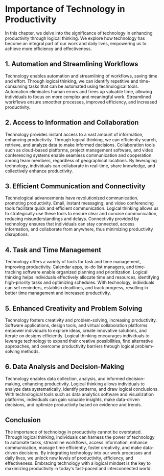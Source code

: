 Importance of Technology in Productivity
===================================================

In this chapter, we delve into the significance of technology in enhancing productivity through logical thinking. We explore how technology has become an integral part of our work and daily lives, empowering us to achieve more efficiency and effectiveness.

**1. Automation and Streamlining Workflows**
--------------------------------------------

Technology enables automation and streamlining of workflows, saving time and effort. Through logical thinking, we can identify repetitive and time-consuming tasks that can be automated using technological tools. Automation eliminates human errors and frees up valuable time, allowing individuals to focus on more complex and meaningful work. Streamlined workflows ensure smoother processes, improved efficiency, and increased productivity.

**2. Access to Information and Collaboration**
----------------------------------------------

Technology provides instant access to a vast amount of information, enhancing productivity. Through logical thinking, we can efficiently search, retrieve, and analyze data to make informed decisions. Collaboration tools such as cloud-based platforms, project management software, and video conferencing systems enable seamless communication and cooperation among team members, regardless of geographical locations. By leveraging technology, individuals can collaborate in real-time, share knowledge, and collectively enhance productivity.

**3. Efficient Communication and Connectivity**
-----------------------------------------------

Technological advancements have revolutionized communication, promoting productivity. Email, instant messaging, and video conferencing tools facilitate quick and efficient communication. Logical thinking allows us to strategically use these tools to ensure clear and concise communication, reducing misunderstandings and delays. Connectivity provided by technology ensures that individuals can stay connected, access information, and collaborate from anywhere, thus minimizing productivity disruptions.

**4. Task and Time Management**
-------------------------------

Technology offers a variety of tools for task and time management, improving productivity. Calendar apps, to-do list managers, and time-tracking software enable organized planning and prioritization. Logical thinking helps individuals effectively allocate time and resources, identifying high-priority tasks and optimizing schedules. With technology, individuals can set reminders, establish deadlines, and track progress, resulting in better time management and increased productivity.

**5. Enhanced Creativity and Problem Solving**
----------------------------------------------

Technology fosters creativity and problem-solving, increasing productivity. Software applications, design tools, and virtual collaboration platforms empower individuals to explore ideas, create innovative solutions, and iterate on designs efficiently. Logical thinking encourages individuals to leverage technology to expand their creative possibilities, find alternative approaches, and overcome productivity barriers through logical problem-solving methods.

**6. Data Analysis and Decision-Making**
----------------------------------------

Technology enables data collection, analysis, and informed decision-making, enhancing productivity. Logical thinking allows individuals to analyze data systematically, identify patterns, and draw logical conclusions. With technological tools such as data analytics software and visualization platforms, individuals can gain valuable insights, make data-driven decisions, and optimize productivity based on evidence and trends.

Conclusion
----------

The importance of technology in productivity cannot be overstated. Through logical thinking, individuals can harness the power of technology to automate tasks, streamline workflows, access information, enhance communication, manage time efficiently, foster creativity, and make data-driven decisions. By integrating technology into our work processes and daily lives, we unlock new levels of productivity, efficiency, and effectiveness. Embracing technology with a logical mindset is the key to maximizing productivity in today's fast-paced and interconnected world.
